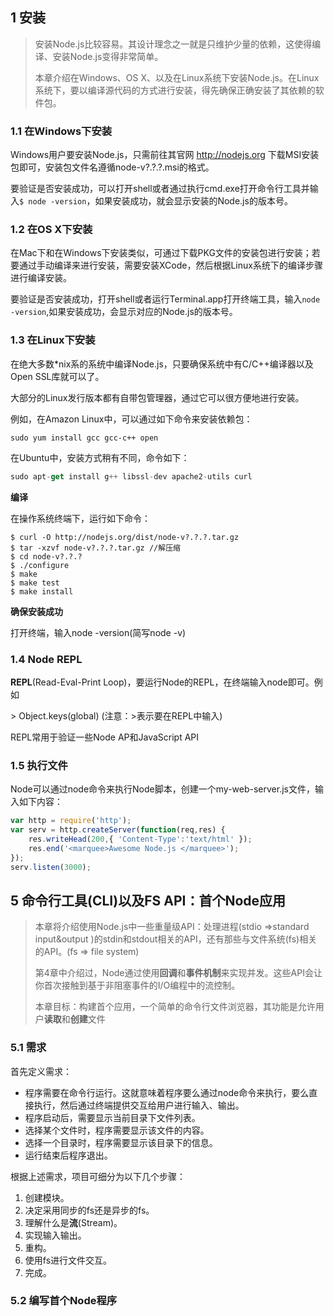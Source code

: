 ## 1 安装

> 安装Node.js比较容易。其设计理念之一就是只维护少量的依赖，这使得编译、安装Node.js变得非常简单。
>
> 本章介绍在Windows、OS X、以及在Linux系统下安装Node.js。在Linux系统下，要以编译源代码的方式进行安装，得先确保正确安装了其依赖的软件包。

### 1.1 在Windows下安装

Windows用户要安装Node.js，只需前往其官网 http://nodejs.org 下载MSI安装包即可，安装包文件名遵循node-v?.?.?.msi的格式。

要验证是否安装成功，可以打开shell或者通过执行cmd.exe打开命令行工具并输入```$ node -version```，如果安装成功，就会显示安装的Node.js的版本号。

### 1.2 在OS X下安装

在Mac下和在Windows下安装类似，可通过下载PKG文件的安装包进行安装；若要通过手动编译来进行安装，需要安装XCode，然后根据Linux系统下的编译步骤进行编译安装。

 要验证是否安装成功，打开shell或者运行Terminal.app打开终端工具，输入```node -version```,如果安装成功，会显示对应的Node.js的版本号。

### 1.3 在Linux下安装

在绝大多数*nix系的系统中编译Node.js，只要确保系统中有C/C++编译器以及Open SSL库就可以了。

大部分的Linux发行版本都有自带包管理器，通过它可以很方便地进行安装。

例如，在Amazon Linux中，可以通过如下命令来安装依赖包：

```
sudo yum install gcc gcc-c++ open
```

在Ubuntu中，安装方式稍有不同，命令如下：

``` javascript
sudo apt-get install g++ libssl-dev apache2-utils curl  
```

**编译**

在操作系统终端下，运行如下命令：

```
$ curl -O http://nodejs.org/dist/node-v?.?.?.tar.gz
$ tar -xzvf node-v?.?.?.tar.gz //解压缩
$ cd node-v?.?.?
$ ./configure
$ make
$ make test
$ make install
```

**确保安装成功**

打开终端，输入node -version(简写node -v)

### 1.4 Node REPL

**REPL**(Read-Eval-Print Loop)，要运行Node的REPL，在终端输入node即可。例如

\> Object.keys(global) (注意：>表示要在REPL中输入)

REPL常用于验证一些Node AP和JavaScript API

### 1.5 执行文件

Node可以通过node命令来执行Node脚本，创建一个my-web-server.js文件，输入如下内容：

```javascript
var http = require('http');
var serv = http.createServer(function(req,res) {
    res.writeHead(200,{ 'Content-Type':'text/html' });
    res.end('<marquee>Awesome Node.js </marquee>');
});
serv.listen(3000);
```





## 5 命令行工具(CLI)以及FS API：首个Node应用

> 本章将介绍使用Node.js中一些重量级API：处理进程(stdio =>standard input&output )的stdin和stdout相关的API，还有那些与文件系统(fs)相关的API。(fs => file system)
>
> 第4章中介绍过，Node通过使用**回调**和**事件机制**来实现并发。这些API会让你首次接触到基于非阻塞事件的I/O编程中的流控制。
>
> 本章目标：构建首个应用，一个简单的命令行文件浏览器，其功能是允许用户**读取**和**创建**文件

### 5.1 需求

首先定义需求：

- 程序需要在命令行运行。这就意味着程序要么通过node命令来执行，要么直接执行，然后通过终端提供交互给用户进行输入、输出。
- 程序启动后，需要显示当前目录下文件列表。
- 选择某个文件时，程序需要显示该文件的内容。
- 选择一个目录时，程序需要显示该目录下的信息。
- 运行结束后程序退出。

根据上述需求，项目可细分为以下几个步骤：

1. 创建模块。
2. 决定采用同步的fs还是异步的fs。
3. 理解什么是**流**(Stream)。
4. 实现输入输出。
5. 重构。
6. 使用fs进行文件交互。
7. 完成。

### 5.2 编写首个Node程序

